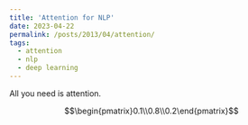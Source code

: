 ```yaml
---
title: 'Attention for NLP'
date: 2023-04-22
permalink: /posts/2013/04/attention/
tags:
  - attention
  - nlp
  - deep learning
---
```


All you need is attention.


$$\begin{pmatrix}0.1\\0.8\\0.2\end{pmatrix}$$

